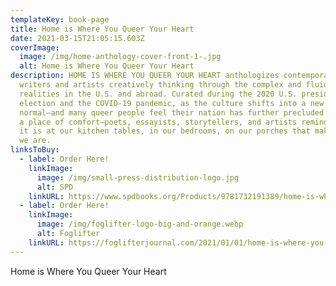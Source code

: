 ```yaml
---
templateKey: book-page
title: Home is Where You Queer Your Heart
date: 2021-03-15T21:05:15.603Z
coverImage:
  image: /img/home-anthology-cover-front-1-.jpg
  alt: Home is Where You Queer Your Heart
description: HOME IS WHERE YOU QUEER YOUR HEART anthologizes contemporary queer
  writers and artists creatively thinking through the complex and fluid
  realities in the U.S. and abroad. Curated during the 2020 U.S. presidential
  election and the COVID-19 pandemic, as the culture shifts into a new
  normal—and many queer people feel their nation has further precluded them from
  a place of comfort—poets, essayists, storytellers, and artists remind us that
  it is at our kitchen tables, in our bedrooms, on our porches that makes us who
  we are.
linksToBuy:
  - label: Order Here!
    linkImage:
      image: /img/small-press-distribution-logo.jpg
      alt: SPD
    linkURL: https://www.spdbooks.org/Products/9781732191389/home-is-where-you-queer-your-heart.aspx
  - label: Order Here!
    linkImage:
      image: /img/foglifter-logo-big-and-orange.webp
      alt: Foglifter
    linkURL: https://foglifterjournal.com/2021/01/01/home-is-where-you-queer-your-heart-a-new-anthology-from-foglifter-press/
---
```

Home is Where You Queer Your Heart